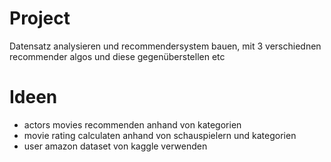 # Project
Datensatz analysieren und recommendersystem bauen, mit 3 verschiednen recommender algos und diese gegenüberstellen etc
# Ideen
- actors movies recommenden anhand von kategorien
- movie rating calculaten anhand von schauspielern und kategorien
- user amazon dataset von kaggle verwenden